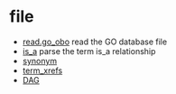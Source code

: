 ﻿# file



+ [read.go_obo](file/read.go_obo.1) read the GO database file
+ [is_a](file/is_a.1) parse the term is_a relationship
+ [synonym](file/synonym.1) 
+ [term_xrefs](file/term_xrefs.1) 
+ [DAG](file/DAG.1) 
